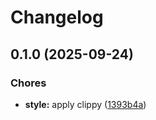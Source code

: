 # Changelog

## 0.1.0 (2025-09-24)


### Chores

* **style:** apply clippy ([1393b4a](https://github.com/marcocot/pizza-cli/commit/1393b4a35dd9eba0c0cb9b6154e3beeff3b37cc5))
